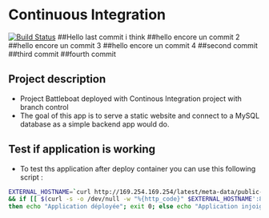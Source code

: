 #  Continuous Integration
[![Build Status](http://ec2-54-175-79-54.compute-1.amazonaws.com/buildStatus/icon?job=project-2804-devCI)](http://ec2-54-175-79-54.compute-1.amazonaws.com/job/project-2804-devCI/)
##Hello last commit i think
##hello encore un commit 2
##hello encore un commit 3
##hello encore un commit 4
##second commit
##third commit
##fourth commit
## Project description

- Project Battleboat deployed with Continous Integration project with branch control
- The goal of this app is to serve a static website and connect to a MySQL database as a simple backend app would do.

## Test if application is working

- To test ths application after deploy container you can use this following script :

```sh
EXTERNAL_HOSTNAME=`curl http://169.254.169.254/latest/meta-data/public-hostname`\
&& if [[ $(curl -s -o /dev/null -w "%{http_code}" $EXTERNAL_HOSTNAME':8181/health') == 200 ]];\
then echo "Application déployée"; exit 0; else echo "Application injoignable"; exit 1; fi
```
